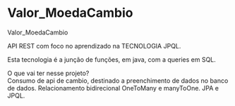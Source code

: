 # Valor_MoedaCambio
Valor_MoedaCambio

API REST com foco no aprendizado na TECNOLOGIA JPQL.<br>

Esta tecnologia é a junção de funções, em java, com a queries em SQL.<br>

O que vai ter nesse projeto?<br>
Consumo de api de cambio, destinado a preenchimento de dados no banco de dados. Relacionamento bidirecional OneToMany e manyToOne. JPA e JPQL.
